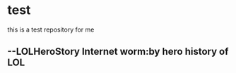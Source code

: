 # test
this is  a test repository for me


--LOLHeroStory
  Internet worm:by hero history of LOL 
--
